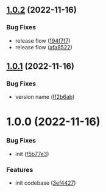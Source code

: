 ## [1.0.2](https://github.com/patoi/oss-cache/compare/v1.0.1...v1.0.2) (2022-11-16)


### Bug Fixes

* release flow ([194f7f7](https://github.com/patoi/oss-cache/commit/194f7f72f64fc31684dded7cf038283bf5ace5e0))
* release flow ([afa8522](https://github.com/patoi/oss-cache/commit/afa8522f0fab7349460bfe7045a7b0d2bc2f6ace))

## [1.0.1](https://github.com/patoi/oss-cache/compare/v1.0.0...v1.0.1) (2022-11-16)


### Bug Fixes

* version name ([ff2b6ab](https://github.com/patoi/oss-cache/commit/ff2b6ab08eec416838421a91324d8fe7a820a37d))

# 1.0.0 (2022-11-16)


### Bug Fixes

* init ([f5b77e3](https://github.com/patoi/oss-cache/commit/f5b77e39bd4bcdacb63e19548520f99c4e34b747))


### Features

* init codebase ([3ef4427](https://github.com/patoi/oss-cache/commit/3ef44270baeda292327404467dc6408a871221d3))
